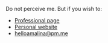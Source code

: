 Do not perceive me. But if you wish to:

- [Professional page](https://amalinalai.github.io)
- [Personal website](https://amalinalai.github.io/precipice)
- helloamalina@pm.me
